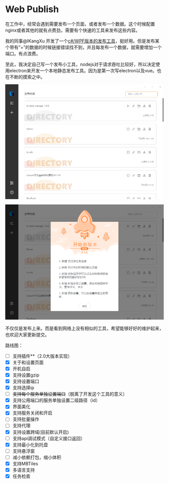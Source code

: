 # Web Publish

在工作中，经常会遇到需要发布一个页面，或者发布一个数据。这个时候配置nginx或者其他的就有点费劲，需要有个快速的工具来发布这些内容。

我的同事@IKangXu 开发了一个[c#/WPF版本的发布工具](https://github.com/IKangXu/ServiceListener)，挺好用。但是发布某个带有“+”的数据的时候链接错误找不到，并且每发布一个数据，就需要增加一个端口。有点浪费。

至此，我决定自己写一个发布小工具，nodejs对于请求吞吐比较好，所以决定使用electron来开发一个本地静态发布工具。因为是第一次写electron以及vue。也在不断的摸索之中。

![](images/2021-08-19-17-52-29.png)

![](images/2021-08-19-17-51-50.png)

不仅仅是发布上来。而是看到网络上没有相似的工具，希望能够好好的维护起来，也欢迎大家更新提交。

路线图：

- [ ] 支持插件**（2.0大版本实现）
- [x] 关于和设置页面
- [x] 开机自启
- [x] 支持设置gzip
- [x] 支持设置端口
- [X] 支持选择ip
- [ ] ~~支持每个服务单独设置端口~~（脱离了开发这个工具的意义）
- [x] 支持公用端口的服务单独设置二级路径（id）
- [x] 界面美化
- [x] 支持服务关闭和开启
- [ ] 支持批量操作
- [ ] 支持代理
- [x] 支持设置跨域(目前默认开启)
- [ ] 支持api调试模式（自定义接口返回）
- [x] 支持最小化到托盘
- [ ] 支持悬浮窗
- [ ] 减小依赖打包，缩小体积
- [x] 支持MBTiles
- [x] 多语言支持
- [x] 任务检索
